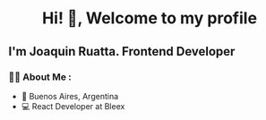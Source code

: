 <div align="center">
  <h1 align="center">
    Hi! 👋, Welcome to my profile
  </h1>
</div>


<h2>I'm Joaquin Ruatta. Frontend Developer</h2>

### 👨‍💻 About Me :
- :house_with_garden:  Buenos Aires, Argentina
- 💻  React Developer at Bleex

